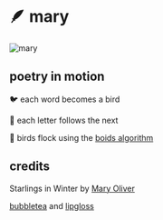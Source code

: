 # 🪶 mary

![mary](https://github.com/user-attachments/assets/6aaa2ac4-14f1-49bc-8cfa-e737f5f04ce6)

## poetry in motion

  🐦 each word becomes a bird
  
  🦆 each letter follows the next

  🐏 birds flock using the [boids algorithm](https://en.wikipedia.org/wiki/Boids)





## credits

Starlings in Winter by [Mary Oliver](https://en.wikipedia.org/wiki/Mary_Oliver)

[bubbletea](https://github.com/charmbracelet/bubbletea) and [lipgloss](https://github.com/charmbracelet/lipgloss)


